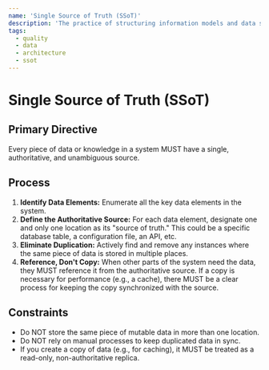 ```yaml
---
name: 'Single Source of Truth (SSoT)'
description: 'The practice of structuring information models and data schemas so that every data element is stored exactly once. This prevents inconsistencies and improves data integrity.'
tags:
  - quality
  - data
  - architecture
  - ssot
---
```


# Single Source of Truth (SSoT)

## Primary Directive

Every piece of data or knowledge in a system MUST have a single, authoritative, and unambiguous source.

## Process

1.  **Identify Data Elements:** Enumerate all the key data elements in the system.
2.  **Define the Authoritative Source:** For each data element, designate one and only one location as its "source of truth." This could be a specific database table, a configuration file, an API, etc.
3.  **Eliminate Duplication:** Actively find and remove any instances where the same piece of data is stored in multiple places.
4.  **Reference, Don't Copy:** When other parts of the system need the data, they MUST reference it from the authoritative source. If a copy is necessary for performance (e.g., a cache), there MUST be a clear process for keeping the copy synchronized with the source.

## Constraints

- Do NOT store the same piece of mutable data in more than one location.
- Do NOT rely on manual processes to keep duplicated data in sync.
- If you create a copy of data (e.g., for caching), it MUST be treated as a read-only, non-authoritative replica.
